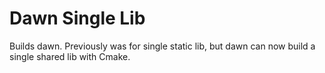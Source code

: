 # Dawn Single Lib
Builds dawn. Previously was for single static lib, but dawn can now build a single shared lib with Cmake.
